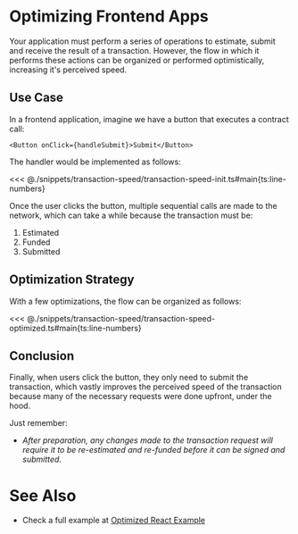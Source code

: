 # Optimizing Frontend Apps

Your application must perform a series of operations to estimate, submit and receive the result of a transaction. However, the flow in which it performs these actions can be organized or performed optimistically, increasing it's perceived speed.

## Use Case

In a frontend application, imagine we have a button that executes a contract call:

```tsx
<Button onClick={handleSubmit}>Submit</Button>
```

The handler would be implemented as follows:

<<< @./snippets/transaction-speed/transaction-speed-init.ts#main{ts:line-numbers}

Once the user clicks the button, multiple sequential calls are made to the network, which can take a while because the transaction must be:

1. Estimated
1. Funded
1. Submitted

## Optimization Strategy

With a few optimizations, the flow can be organized as follows:

<<< @./snippets/transaction-speed/transaction-speed-optimized.ts#main{ts:line-numbers}

## Conclusion

Finally, when users click the button, they only need to submit the transaction, which vastly improves the perceived speed of the transaction because many of the necessary requests were done upfront, under the hood.

Just remember:

- _After preparation, any changes made to the transaction request will require it to be re-estimated and re-funded before it can be signed and submitted._

# See Also

- Check a full example at [Optimized React Example](../cookbook/optimized-react-example.md)
